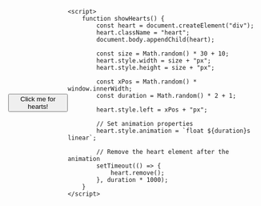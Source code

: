 <!DOCTYPE html>
<html lang="en">
<head>
    <meta charset="UTF-8">
    <meta name="viewport" content="width=device-width, initial-scale=1.0">
    <title>Hearts Animation</title>
    <style>
        body {
            display: flex;
            align-items: center;
            justify-content: center;
            height: 100vh;
            margin: 0;
        }
    </style>
</head>
<body>
    <button onclick="showHearts()">Click me for hearts!</button>

    <script>
        function showHearts() {
            const heart = document.createElement("div");
            heart.className = "heart";
            document.body.appendChild(heart);

            const size = Math.random() * 30 + 10;
            heart.style.width = size + "px";
            heart.style.height = size + "px";

            const xPos = Math.random() * window.innerWidth;
            const duration = Math.random() * 2 + 1;

            heart.style.left = xPos + "px";

            // Set animation properties
            heart.style.animation = `float ${duration}s linear`;

            // Remove the heart element after the animation
            setTimeout(() => {
                heart.remove();
            }, duration * 1000);
        }
    </script>
</body>
</html>

